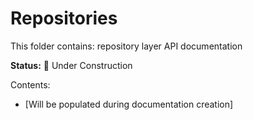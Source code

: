 # Repositories

This folder contains: repository layer API documentation

**Status:** 🚧 Under Construction

Contents:
- [Will be populated during documentation creation]
